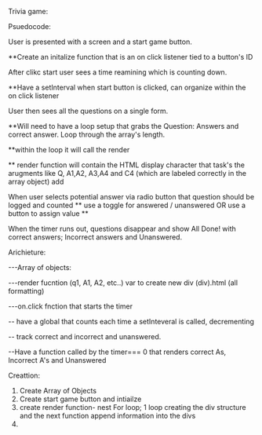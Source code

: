 Trivia game:

Psuedocode:

User is presented with a screen and a start game button.


**Create an initalize function that is an on click listener tied to a button's ID

After clikc start user sees a time reamining which is counting down.

**Have a setInterval when start button is clicked, can organize within the on click listener

User then sees all the questions on a single form.

**Will need to have a loop setup that grabs the Question: Answers and correct answer. Loop through the array's length. 

**within the loop it will call the render 

** render function will contain the HTML display character that task's the arugments like Q, A1,A2, A3,A4 and C4 (which are labeled correctly in the array object) add 

When user selects potential answer via radio button that question should be logged and counted
** use a toggle for answered / unanswered OR use a button to assign value
**

When the timer runs out, questions disappear and show All Done! with correct answers; Incorrect answers and Unanswered.


Arichieture:

---Array of objects:

---render fucntion (q1, A1, A2, etc..)
var to create new div
$($div).html (all formatting)

---on.click fnction that starts the timer

-- have a global that counts each time a setInteveral is called, decrementing

-- track correct and incorrect and unanswered.

--Have a function called by the timer=== 0 that renders correct As, Incorrect A's and Unanswered

Creattion:
1. Create Array of Objects
2. Create start game button and intiailze
3. create render function- nest For loop; 1 loop creating the div structure and the next function append information into the divs 
4. 



